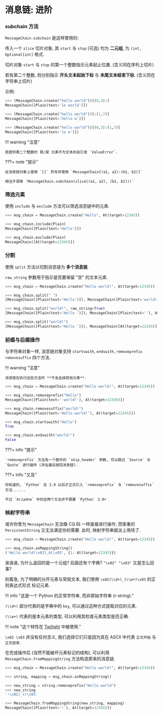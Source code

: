 # 消息链: 进阶

### subchain 方法

`MessageChain.subchain` 是这样使用的:

传入一个 `slice` 切片对象, 其 `start` 与 `stop` (可选) 均为 **二元组**, 为 `(int, Optional[int]` 格式.

切片对象 `start` 与 `stop` 的第一个整数指示元素起止位置. (含义同在序列上切片)

若有第二个整数, 则分别指示 **开头文本起始下标** 与 **末尾文本结束下标**. (含义同在字符串上切片)

示例:

```python
>>> (MessageChain.create("hello world"))[(0,3):]
MessageChain([Plain(text='lo world')])

>>> (MessageChain.create("hello world"))[:(1,7)]
MessageChain([Plain(text='hello w')])

>>> (MessageChain.create("hello world"))[(0,3):(1,7)]
MessageChain([Plain(text='lo w')])
```

!!! warning "注意"

    若提供第二个整数时 首/尾 元素不为文本则会引发 `ValueError`.

???+ note "提示"

    在消息链对象上使用 `[]` 符号并使用 `MessageChain[(a1, a2):(b1, b2)]`

    相当于调用 `MessageChain.subchain(slice((a1, a2), (b1, b2)))`

### 筛选元素

使用 `include` 与 `exclude` 方法可以筛选消息链中的元素.

```py
>>> msg_chain = MessageChain.create("Hello", At(target=12345))

>>> msg_chain.include(Plain)
MessageChain([Plain(text='Hello')])

>>> msg_chain.exclude(Plain)
MessageChain([At(target=12345)])
```

### 分割

使用 `split` 方法以切割消息链为 **多个消息链**.

`raw_string` 参数用于指示是否要保留 "空" 的文本元素.

```py
>>> msg_chain = MessageChain.create("Hello world!", At(target=12345))

>>> msg_chain.split(" ")
[MessageChain([Plain(text='Hello')]), MessageChain([Plain(text='world!'), At(target=12345)])]

>>> msg_chain.split("world!", raw_string=True)
[MessageChain([Plain(text='Hello ')]), MessageChain([Plain(text=''), At(target=12345)])]

>>> msg_chain.split("world!")
[MessageChain([Plain(text='Hello ')]), MessageChain([At(target=12345)])]
```

### 前缀与后缀操作

与字符串对象一样, 消息链对象支持 `startswith`, `endswith`, `removeprefix` `removesuffix` 四个方法.

!!! warning "注意"

    消息链在执行这些方法时 **不会去掉其他元素**.

```py
>>> msg_chain = MessageChain.create("Hello world!", At(target=12345))

>>> msg_chain.removeprefix("Hello")
MessageChain([Plain(text=' world!'), At(target=12345)])

>>> msg_chain.removesuffix("world!")
MessageChain([Plain(text='Hello world!'), At(target=12345)])

>>> msg_chain.startswith("Hello")
True

>>> msg_chain.endswith("world!")
False
```

???+ info "提示"

    `removeprefix` 方法有一个额外的 `skip_header` 参数, 可以跳过 `Source` 与 `Quote` 进行操作 (并在最后放回消息链).

???+ info "又及"

    你知道的, `Python` 在 3.9 以后才正式引入 `removeprefix` 与 `removesuffix` 方法......

    不过 `Ariadne` 中的这两个方法并不需要 `Python` 3.9+

### 映射字符串

或许你曾为 `MessageChain` 无法像 CQ 码 一样直接进行操作, 而笨重的 `PersistentString` 又无法满足你的需要. 此时, 映射字符串就派上用场了.

```python
>>> msg_chain = MessageChain.create("Hello world!", At(target=12345))

>>> msg_chain.asMappingString()
('Hello world!\x021_At\x03', {1: At(target=12345)})
```

诶诶诶, 为什么返回的是一个元组? 后面还有个字典? `"\x02" "\x03"` 又是怎么回事?

别着急, 为了明确的分开元素与常规文本, 我们使用 `\x02(\\d+)_(\\w+)\x03` 的正则表达式形式
标记元素.

!!! info "这是一个 Python 的正常字符串, 而非原始字符串 (r-string)."

`(\\d+)` 部分代表的是字典中的 `key`, 可以通过这种方式提取对应的元素.

`(\\w+)` 代表的是本元素的类型, 可以利用其检查元素类型是否正确.

!!! note "这个特性在 [Twilight](./twilight.md) 中被使用."

`\x02 \x03` 并没有任何含义, 我们选择它们只是因为其在 ASCII 中代表 `正文开始` 与 `正文结束`.

在完成操作后 (当然不能破坏元素标记的结构), 可以利用 `MessageChain.fromMappingString` 方法构造原来的消息链.

```py
>>> msg_chain = MessageChain.create("Hello world!", At(target=12345))

>>> string, mapping = msg_chain.asMappingString()

>>> new_string = string.removeprefix("Hello world")
>>> new_string
'!\x021_At\x03'

>>> MessageChain.fromMappingString(new_string, mapping)
MessageChain([Plain(text='!'), At(target=12345)])
```
